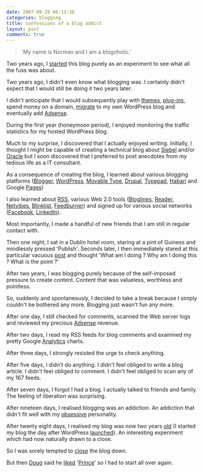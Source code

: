 ```yaml
---
date: 2007-08-29 06:13:38
categories: blogging
title: confessions of a blog addict
layout: post
comments: true
---
```

> 'My name is Norman and I am a blogoholic.'

Two years ago, I
[started](http://www.nbrightside.com/blog/2005/08/23/firefox-and-thunderbird/)
this blog purely as an experiment to see what all the fuss was about.

Two years ago, I didn't even know what blogging was. I certainly didn't
expect that I would still be doing it two years later.

I didn't anticipate that I would subsequently play with
[themes](http://www.nbrightside.com/blog/2006/10/10/improving-on-perfection/),
[plug-ins](http://www.nbrightside.com/blog/2006/10/16/couple-of-useful-wordpress-plugins/),
spend money on a domain,
[migrate](http://www.nbrightside.com/blog/2006/09/30/from-wordpresscom-to-wordpressorg/)
to my own WordPress blog and eventually add
[Adsense](http://www.nbrightside.com/blog/2007/05/23/sit-back-and-watch-the-money-roll-in/).

During the first year (honeymoon period), I enjoyed monitoring the
traffic statistics for my hosted WordPress blog.

Much to my surprise, I discovered that I actually enjoyed writing.
Initially, I thought I might be capable of creating a technical blog
about [Siebel](http://www.nbrightside.com/drupal/) and/or
[Oracle](http://www.nbrightside.com/blog/2006/02/20/introduction-to-etl-for-oracle/)
but I soon discovered that I preferred to post anecdotes from my tedious
life as a IT consultant.

As a consequence of creating the blog, I learned about various blogging
platforms ([Blogger](http://www.blogger.com/),
[WordPress](http://wordpress.com/),
[Movable Type](http://www.nbrightside.com/MT/),
[Drupal](http://drupal.org/),
[Typepad](http://www.typepad.com/),
[Habari](http://www.nbrightside.com/blog/2007/01/24/fun-with-habari/)
and Google
[Pages](http://www.nbrightside.com/blog/2006/02/23/google-launches-google-err-page-creator/))

I also learned about
[RSS](http://www.nbrightside.com/blog/2005/12/13/comparison-of-rss-readers/),
various Web 2.0 tools
([Bloglines](http://www.nbrightside.com/blog/2005/12/16/xmas-present-for-bloglines-users/),
[Reader](http://www.nbrightside.com/blog/2007/02/18/resisting-the-lure-of-google-reader/),
[Netvibes](http://www.nbrightside.com/blog/2006/05/25/good-vibes-from-netvibes/),
[Blinklist](http://www.nbrightside.com/blog/2005/11/01/comparison-of-blinklist-delicious-and-furl/),
[Feedburner](http://www.nbrightside.com/blog/2007/05/26/blog-milestone/))
and signed up for various social networks
([Facebook](http://www.nbrightside.com/blog/2007/07/25/facebook-penetration-of-corporate-america/),
[LinkedIn](http://www.nbrightside.com/blog/2006/03/03/linkedincom/)).

Most importantly, I made a handful of new friends that I am still in
regular contact with.

Then one night, I sat in a Dublin hotel room, staring at a pint of
Guiness and mindlessly pressed 'Publish'. Seconds later, I then
immediately stared at this particular vacuous
[post](http://www.nbrightside.com/blog/2007/07/30/how-fast-is-google-blog-search/)
and thought 'What am I doing ? Why am I doing this ? What is the point
?'

After two years, I was blogging purely because of the self-imposed
pressure to create content. Content that was valueless, worthless and
pointless.

So, suddenly and spontaneously, I decided to take a break because I
simply couldn't be bothered any more. Blogging just wasn't fun any more.

After one day, I still checked for comments, scanned the Web server logs
and reviewed my precious
[Adsense](http://www.nbrightside.com/blog/2007/06/12/adsense-update/)
revenue.

After two days, I read my RSS feeds for blog comments and examined my
pretty Google
[Analytics](http://www.nbrightside.com/blog/2007/01/06/traffic-report/)
charts.

After three days, I strongly resisted the urge to check anything.

After five days, I didn't do anything. I didn't feel obliged to write a
blog article. I didn't feel obliged to comment. I didn't feel obliged to
scan any of my 167 feeds.

After seven days, I forgot I had a blog. I actually talked to friends
and family. The feeling of liberation was surprising.

After nineteen days, I realised blogging was an addiction. An addiction
that didn't fit well with my
[obsessive](http://www.nbrightside.com/blog/2006/04/03/david-beckham-and-i/)
personality.

After twenty eight days, I realised my blog was now two years
[old](http://www.nbrightside.com/blog/2006/08/22/blog-anniversary/) (I
started my blog the day after WordPress
[launched](http://wordpress.com/blog/2007/08/21/2nd-birthday/)). An
interesting experiment which had now naturally drawn to a close.

So I was sorely tempted to
[close](http://www.nbrightside.com/blog/2006/06/02/half-time-scoreboard/)
the blog down.

But then [Doug](http://oracledoug.com/) said he
[liked](http://oracledoug.com/blog/index.php?/archives/1310-It-Must-Be-Prince.html)
'[Prince](http://www.nbrightside.com/blog/2007/07/16/planet-earth-by-prince/)'
so I had to start all over again.
